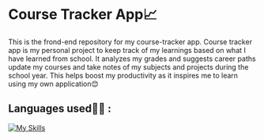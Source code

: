 # Course Tracker App📈

This is the frond-end repository for my course-tracker app. Course tracker app is my personal project to keep track of my learnings based on what I have learned from school. It analyzes my grades and suggests career paths update my courses and take notes of my subjects and projects during the school year. This helps boost my productivity as it inspires me to learn using my own application😊

## Languages used🧑‍💻 :

[![My Skills](https://skillicons.dev/icons?i=html,css,js,react,bootstrap,java,mysql,spring)](https://skillicons.dev)